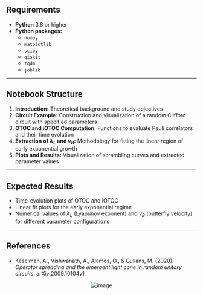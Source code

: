 ## Requirements

- **Python** 3.8 or higher
- **Python packages:**
    - `numpy`
    - `matplotlib`
    - `scipy`
    - `qiskit`
    - `tqdm`
    - `joblib`

---

## Notebook Structure

1. **Introduction:** Theoretical background and study objectives
2. **Circuit Example:** Construction and visualization of a random Clifford circuit with specified parameters
3. **OTOC and iOTOC Computation:** Functions to evaluate Pauli correlators and their time evolution
4. **Extraction of $\lambda_L$ and $v_B$:** Methodology for fitting the linear region of early exponential growth
5. **Plots and Results:** Visualization of scrambling curves and extracted parameter values

---

## Expected Results

- Time-evolution plots of OTOC and iOTOC
- Linear fit plots for the early exponential regime
- Numerical values of $\lambda_L$ (Lyapunov exponent) and $v_B$ (butterfly velocity) for different parameter configurations

---

## References

- Keselman, A., Vishwanath, A., Álamos, O., & Gullans, M. (2020). *Operator spreading and the emergent light cone in random unitary circuits*. arXiv:2009.10104v1

<p align="center">
  <img src="https://github.com/user-attachments/assets/1d511184-6175-4456-a5e5-2bc3a9c8eaf2" alt="image">
</p>


